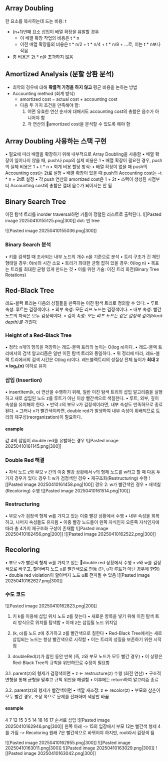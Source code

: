 ## Array Doubling
한 요소를 복사하는데 드는 비용: t
- (n+1)번째 요소 삽입이 배열 확장을 유발할 경우
	- 이 배열 확장 작업의 비용은 t * n
	- 이전 배열 확장들의 비용은 t * n/2 + t * n/4 + t * n/8 + ...로, 이는 t * n보다 작음
- 총 비용은 2t * n을 초과하지 않음
## Amortized Analysis (분할 상환 분석)
- 최악의 경우에 대해 **확률적 가정을 하지 않고** 평균 비용을 논하는 방법
- Accounting method (회계 방식)
	- amortized cost = actual cost + accounting cost
	- 다음 두 가지 조건을 만족해야 함:
		1. 어떤 유효한 연산 순서에 대해서도 accounting cost의 총합은 음수가 아니어야 함
		2. 각 연산의 amortized cost을 분석할 수 있도록 해야 함
## Array Doubling 사용하는 스택 구현
•	필요에 따라 배열을 확장하기 위해 내부적으로 Array Doubling을 사용함
	•	배열 확장이 일어나지 않을 때, push나 pop의 실제 비용은 1
	•	배열 확장이 필요한 경우, push의 실제 비용은 1 + t * n
•	회계 비용 할당 방식:
	•	배열 확장이 없을 때 push의 Accounting cost는 2t로 설정
	•	배열 확장이 있을 때 push의 Accounting cost는 –t * n + 2t로 설정
•	각 push 연산의 amortized cost은 1 + 2t
•	스택이 생성된 시점부터 Accounting cost의 총합은 절대 음수가 되어서는 안 됨
## Binary Search Tree
이진 탐색 트리를 inorder traversal하면 키들이 정렬된 리스트로 출력된다.
![[Pasted image 20250410155125.png|300]]
dot: 빈 tree

![[Pasted image 20250410155036.png|300]]
### Binary Search 분석
•	키를 검색할 때 조사되는 내부 노드의 개수 n을 기준으로 분석
•	트리 구조가 긴 체인 형태일 경우: θ(n)의 시간 소요
•	트리가 최대한 균형 잡혀 있을 경우: θ(log n)
•	목표는 트리를 최대한 균형 있게 만드는 것
	•	이를 위한 기술: 이진 트리 회전(Binary Tree Rotations)
## Red-Black Tree
레드-블랙 트리는 다음의 성질들을 만족하는 이진 탐색 트리로 정의할 수 있다:
•	루트 속성: 루트는 검정색이다.
•	외부 속성: 모든 리프 노드는 검정색이다.
•	내부 속성: 빨간 노드의 자식은 모두 검정색이다.
•	깊이 속성: *모든 리프 노드는 같은 검정색 깊이(black depth)를 가진다.*
### Height of a Red-Black Tree
•	정리: n개의 항목을 저장하는 레드-블랙 트리의 높이는 O(log n)이다.
•	레드-블랙 트리에서의 검색 알고리즘은 일반 이진 탐색 트리와 동일하다.
•	위 정리에 따라, 레드-블랙 트리에서의 검색 시간은 O(log n)이다.
레드블랙트리의 성질상 전체 높이가 **최대 2 × log₂(n)** 이하로 유지
### 삽입 (Insertion)
•	insertItem(k, o) 연산을 수행하기 위해, 일반 이진 탐색 트리의 삽입 알고리즘을 실행하고 새로 삽입된 노드 z를 루트가 아닌 이상 빨간색으로 색칠한다.
•	루트, 외부, 깊이 속성을 유지해야 한다.
•	만약 z의 부모 v가 검정색이라면, 내부 속성도 만족하므로 종료된다.
•	그러나 v가 빨간색이라면, double red가 발생하여 내부 속성이 위배되므로 트리의 재구성(reorganization)이 필요하다.
#### example 
값 4의 삽입이 double red를 유발하는 경우
![[Pasted image 20250410161145.png|300]]
### Double Red 해결
•	자식 노드 z와 부모 v 간의 이중 빨강 상황에서 v의 형제 노드를 w라고 할 때 다음 두 가지 경우가 있다:
경우 1: w가 검정색인 경우
	•	재구조화(Restructuring) 수행
![[Pasted image 20250410161458.png|100]]
경우 2: w가 빨간색인 경우
	•	재색칠(Recoloring) 수행
![[Pasted image 20250410161514.png|100]]
### Restructuring
•	부모 v가 검정색 형제 w를 가지고 있는 이중 빨강 상황에서 수행
•	내부 속성을 회복하고, 나머지 속성들도 유지됨
• 이중 빨강 노드들이 왼쪽 자식인지 오른쪽 자식인지에 따라 총 4가지 재구조화 구성이 존재함
![[Pasted image 20250410162456.png|200]]
![[Pasted image 20250410162522.png|300]]
## Recoloring
•	부모 v가 빨간색 형제 w를 가지고 있는 double red 상황에서 수행
•	v와 w를 검정색으로 바꾸고, 할아버지 노드 u를 빨간색으로 만듦 (단, u가 루트가 아닌 경우에 한함)
•	double red violation이 할아버지 노드 u로 전파될 수 있음
![[Pasted image 20250410162627.png|300]]

### 수도 코드
![[Pasted image 20250410162823.png|200]]
1. 키 k를 이용해 삽입 위치 노드 z를 찾는다
	•	새로운 항목을 넣기 위해 이진 탐색 트리 방식으로 위치를 탐색함
	•	이때 z는 삽입될 노드 위치임

2. (k, o)를 노드 z에 추가하고 z를 빨간색으로 칠한다
	•	Red-Black Tree에서는 새로 삽입되는 노드는 항상 빨간색으로 시작함
	•	이는 트리의 성질을 보존하기 위한 시작점

3. doubleRed(z)가 참인 동안 반복 (즉, z와 부모 노드가 모두 빨간 경우)
	•	이 상황은 Red-Black Tree의 규칙을 위반하므로 수정이 필요함

3.1. parent(z)의 형제가 검정색이면
	•	z ← restructure(z) 수행 (회전 연산)
	•	구조적 변형을 통해 균형을 맞추고 규칙 위반을 해결함
	•	이후에는 return하여 알고리즘 종료

3.2. parent(z)의 형제가 빨간색이면
	•	색깔 재조정: z ← recolor(z)
	•	부모와 삼촌이 모두 빨간 경우, 조상 쪽으로 문제를 전파하며 색상만 바꿈
#### example
4 7 12 15 3 5 14 18 16 17 순서로 삽입
![[Pasted image 20250410162946.png|300]]
왼쪽 아래 -> 15의 입장에서 부모 12는 빨간색 형제 4를 가짐 -> Recoloring
원래 7은 빨간색으로 바뀌어야 하지만, root라서 검정색 됨

![[Pasted image 20250410162955.png|300]]
![[Pasted image 20250410163011.png|300]]
![[Pasted image 20250410163029.png|300]]
![[Pasted image 20250410163042.png|300]]
